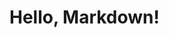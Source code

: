 ﻿<!--
<metadata>
    <title value="Creating a maintenance page."/>
    <summary value="A quick guide which shows how to redirect users to a maintenance page."/>
    <author value="Mathieu St-Louis"/>
</metadata>
-->

# Hello, Markdown!